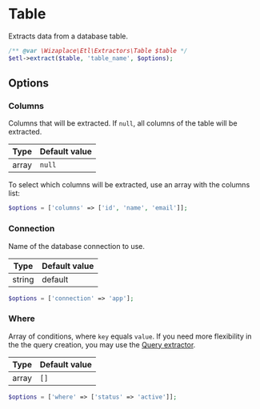 # Table

Extracts data from a database table.

```php
/** @var \Wizaplace\Etl\Extractors\Table $table */
$etl->extract($table, 'table_name', $options);
```


## Options

### Columns
Columns that will be extracted. If `null`, all columns of the table will be extracted.

| Type | Default value |
|----- | ------------- |
| array | `null` |

To select which columns will be extracted, use an array with the columns list:
```php
$options = ['columns' => ['id', 'name', 'email']];
```

### Connection
Name of the database connection to use.

| Type | Default value |
|----- | ------------- |
| string | default |

```php
$options = ['connection' => 'app'];
```

### Where
Array of conditions, where `key` equals `value`. If you need more flexibility in the the query creation, you may use the [Query extractor](Query.md).

| Type | Default value |
|----- | ------------- |
| array | `[]` |

```php
$options = ['where' => ['status' => 'active']];
```
